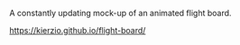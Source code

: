 A constantly updating mock-up of an animated flight board.

https://kierzio.github.io/flight-board/
